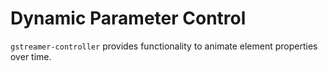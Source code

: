 # Dynamic Parameter Control

`gstreamer-controller` provides functionality to animate element properties over time.
